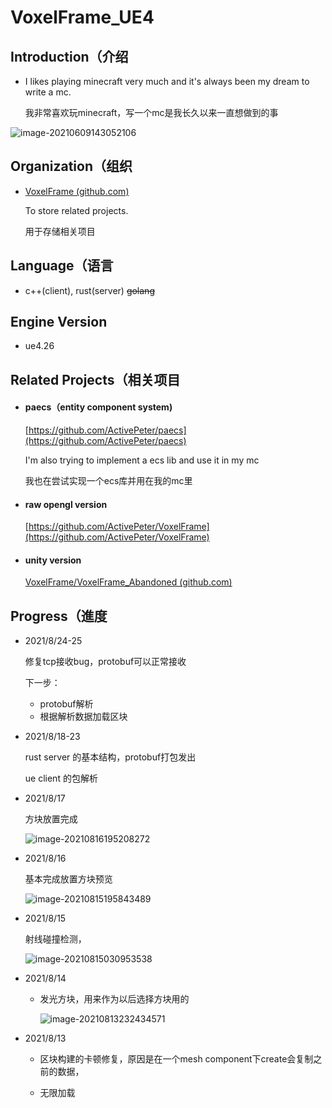 # VoxelFrame_UE4
## Introduction（介绍

- I likes playing minecraft very much and it's always been my dream to write a mc.

  我非常喜欢玩minecraft，写一个mc是我长久以来一直想做到的事

![image-20210609143052106](https://hanbaoaaa.xyz/tuchuang/images/2021/06/09/image-20210609143052106.png)

## Organization（组织

- [VoxelFrame (github.com)](https://github.com/VoxelFrame)   

  To store related projects.

  用于存储相关项目

## Language（语言

- c++(client), rust(server) ~~golang~~ 

## Engine Version

- ue4.26

## Related Projects（相关项目

- #### paecs（entity component system)

  [https://github.com/ActivePeter/paecs](https://github.com/ActivePeter/paecs)

  I'm also trying to implement a ecs lib and use it in my mc

  我也在尝试实现一个ecs库并用在我的mc里

- #### raw opengl version

  [https://github.com/ActivePeter/VoxelFrame](https://github.com/ActivePeter/VoxelFrame)

- #### unity version

  [VoxelFrame/VoxelFrame_Abandoned (github.com)](https://github.com/VoxelFrame/VoxelFrame_Abandoned)

## Progress（進度

- 2021/8/24-25

  修复tcp接收bug，protobuf可以正常接收

  下一步：

  	- protobuf解析
  	- 根据解析数据加载区块

- 2021/8/18-23

  rust server 的基本结构，protobuf打包发出

  ue client 的包解析

- 2021/8/17

  方块放置完成

  ![image-20210816195208272](https://hanbaoaaa.xyz/tuchuang/images/2021/08/16/image-20210816195208272.png)

- 2021/8/16

  基本完成放置方块预览

  ![image-20210815195843489](https://hanbaoaaa.xyz/tuchuang/images/2021/08/15/image-20210815195843489.png)

- 2021/8/15

  射线碰撞检测，

  ![image-20210815030953538](https://hanbaoaaa.xyz/tuchuang/images/2021/08/15/image-20210815030953538.png)

- 2021/8/14

  - 发光方块，用来作为以后选择方块用的

    ![image-20210813232434571](https://hanbaoaaa.xyz/tuchuang/images/2021/08/13/image-20210813232434571.png)

- 2021/8/13

  - 区块构建的卡顿修复，原因是在一个mesh component下create会复制之前的数据，

  - 无限加载

    

